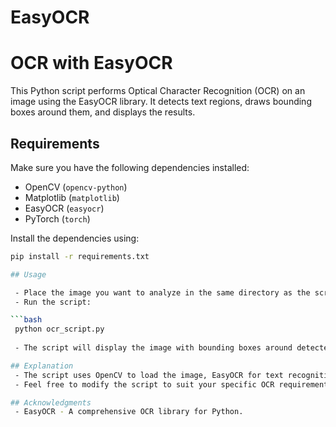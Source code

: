# EasyOCR

# OCR with EasyOCR

This Python script performs Optical Character Recognition (OCR) on an image using the EasyOCR library. It detects text regions, draws bounding boxes around them, and displays the results.

## Requirements

Make sure you have the following dependencies installed:

- OpenCV (`opencv-python`)
- Matplotlib (`matplotlib`)
- EasyOCR (`easyocr`)
- PyTorch (`torch`)

Install the dependencies using:

```bash
pip install -r requirements.txt

## Usage

 - Place the image you want to analyze in the same directory as the script.
 - Run the script:

```bash
 python ocr_script.py
 
 - The script will display the image with bounding boxes around detected text regions.

## Explanation
 - The script uses OpenCV to load the image, EasyOCR for text recognition, and Matplotlib for visualizing the results. Detected text regions are highlighted with blue rectangles.
 - Feel free to modify the script to suit your specific OCR requirements.

## Acknowledgments
 - EasyOCR - A comprehensive OCR library for Python.